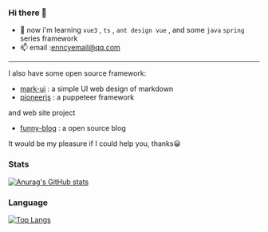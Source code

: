 ### Hi there 👋
- 🌱 now i'm learning `vue3` , `ts` , `ant design vue`  , and some `java` `spring` series framework
- 📫 email :enncyemail@qq.com
****
I also have some open source framework:
- [mark-ui](https://github.com/enncy/mark-ui) : a simple UI web design of markdown
- [pioneerjs](https://github.com/enncy/pioneerjs) : a puppeteer framework


and web site project     
- [funny-blog](https://github.com/enncy/funny-blog) : a open source blog


It would be my pleasure if I could help you, thanks😀

### Stats     
[![Anurag's GitHub stats](https://github-readme-stats.vercel.app/api?username=enncy)](https://github.com/anuraghazra/github-readme-stats)

### Language     
[![Top Langs](https://github-readme-stats.vercel.app/api/top-langs/?username=enncy&layout=compact)](https://github.com/anuraghazra/github-readme-stats)
